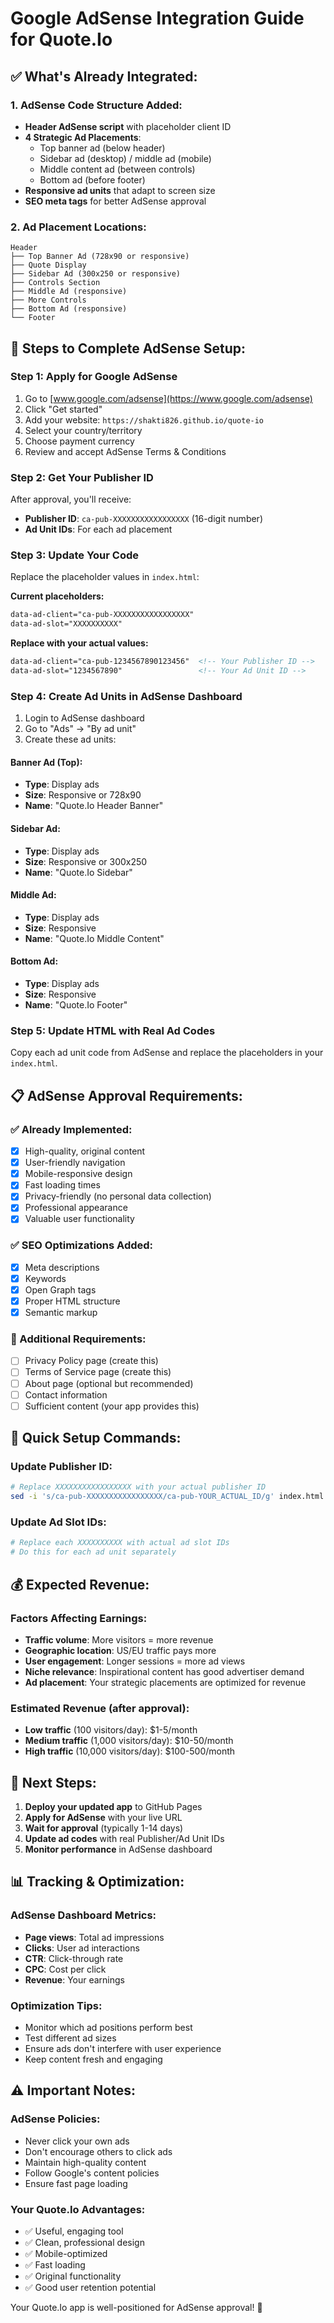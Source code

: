 # Google AdSense Integration Guide for Quote.Io

## ✅ What's Already Integrated:

### 1. AdSense Code Structure Added:
- **Header AdSense script** with placeholder client ID
- **4 Strategic Ad Placements**:
  - Top banner ad (below header)
  - Sidebar ad (desktop) / middle ad (mobile)
  - Middle content ad (between controls)
  - Bottom ad (before footer)
- **Responsive ad units** that adapt to screen size
- **SEO meta tags** for better AdSense approval

### 2. Ad Placement Locations:
```
Header
├── Top Banner Ad (728x90 or responsive)
├── Quote Display
├── Sidebar Ad (300x250 or responsive)
├── Controls Section
├── Middle Ad (responsive)
├── More Controls
├── Bottom Ad (responsive)
└── Footer
```

## 🚀 Steps to Complete AdSense Setup:

### Step 1: Apply for Google AdSense
1. Go to [www.google.com/adsense](https://www.google.com/adsense)
2. Click "Get started"
3. Add your website: `https://shakti826.github.io/quote-io`
4. Select your country/territory
5. Choose payment currency
6. Review and accept AdSense Terms & Conditions

### Step 2: Get Your Publisher ID
After approval, you'll receive:
- **Publisher ID**: `ca-pub-XXXXXXXXXXXXXXXXX` (16-digit number)
- **Ad Unit IDs**: For each ad placement

### Step 3: Update Your Code
Replace the placeholder values in `index.html`:

**Current placeholders:**
```html
data-ad-client="ca-pub-XXXXXXXXXXXXXXXXX"
data-ad-slot="XXXXXXXXXX"
```

**Replace with your actual values:**
```html
data-ad-client="ca-pub-1234567890123456"  <!-- Your Publisher ID -->
data-ad-slot="1234567890"                 <!-- Your Ad Unit ID -->
```

### Step 4: Create Ad Units in AdSense Dashboard
1. Login to AdSense dashboard
2. Go to "Ads" → "By ad unit"
3. Create these ad units:

#### Banner Ad (Top):
- **Type**: Display ads
- **Size**: Responsive or 728x90
- **Name**: "Quote.Io Header Banner"

#### Sidebar Ad:
- **Type**: Display ads  
- **Size**: Responsive or 300x250
- **Name**: "Quote.Io Sidebar"

#### Middle Ad:
- **Type**: Display ads
- **Size**: Responsive
- **Name**: "Quote.Io Middle Content"

#### Bottom Ad:
- **Type**: Display ads
- **Size**: Responsive
- **Name**: "Quote.Io Footer"

### Step 5: Update HTML with Real Ad Codes
Copy each ad unit code from AdSense and replace the placeholders in your `index.html`.

## 📋 AdSense Approval Requirements:

### ✅ Already Implemented:
- [x] High-quality, original content
- [x] User-friendly navigation
- [x] Mobile-responsive design
- [x] Fast loading times
- [x] Privacy-friendly (no personal data collection)
- [x] Professional appearance
- [x] Valuable user functionality

### ✅ SEO Optimizations Added:
- [x] Meta descriptions
- [x] Keywords
- [x] Open Graph tags
- [x] Proper HTML structure
- [x] Semantic markup

### 📝 Additional Requirements:
- [ ] Privacy Policy page (create this)
- [ ] Terms of Service page (create this)
- [ ] About page (optional but recommended)
- [ ] Contact information
- [ ] Sufficient content (your app provides this)

## 🔧 Quick Setup Commands:

### Update Publisher ID:
```bash
# Replace XXXXXXXXXXXXXXXXX with your actual publisher ID
sed -i 's/ca-pub-XXXXXXXXXXXXXXXXX/ca-pub-YOUR_ACTUAL_ID/g' index.html
```

### Update Ad Slot IDs:
```bash
# Replace each XXXXXXXXXX with actual ad slot IDs
# Do this for each ad unit separately
```

## 💰 Expected Revenue:

### Factors Affecting Earnings:
- **Traffic volume**: More visitors = more revenue
- **Geographic location**: US/EU traffic pays more
- **User engagement**: Longer sessions = more ad views
- **Niche relevance**: Inspirational content has good advertiser demand
- **Ad placement**: Your strategic placements are optimized for revenue

### Estimated Revenue (after approval):
- **Low traffic** (100 visitors/day): $1-5/month
- **Medium traffic** (1,000 visitors/day): $10-50/month  
- **High traffic** (10,000 visitors/day): $100-500/month

## 🚀 Next Steps:

1. **Deploy your updated app** to GitHub Pages
2. **Apply for AdSense** with your live URL
3. **Wait for approval** (typically 1-14 days)
4. **Update ad codes** with real Publisher/Ad Unit IDs
5. **Monitor performance** in AdSense dashboard

## 📊 Tracking & Optimization:

### AdSense Dashboard Metrics:
- **Page views**: Total ad impressions
- **Clicks**: User ad interactions  
- **CTR**: Click-through rate
- **CPC**: Cost per click
- **Revenue**: Your earnings

### Optimization Tips:
- Monitor which ad positions perform best
- Test different ad sizes
- Ensure ads don't interfere with user experience
- Keep content fresh and engaging

## ⚠️ Important Notes:

### AdSense Policies:
- Never click your own ads
- Don't encourage others to click ads
- Maintain high-quality content
- Follow Google's content policies
- Ensure fast page loading

### Your Quote.Io Advantages:
- ✅ Useful, engaging tool
- ✅ Clean, professional design  
- ✅ Mobile-optimized
- ✅ Fast loading
- ✅ Original functionality
- ✅ Good user retention potential

Your Quote.Io app is well-positioned for AdSense approval! 🎉